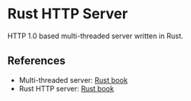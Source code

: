 # Rust HTTP Server

HTTP 1.0 based multi-threaded server written in Rust.

## References

- Multi-threaded server: [Rust book](https://doc.rust-lang.org/book/ch20-00-final-project-a-web-server.html)
- Rust HTTP server: [Rust book](https://cs162.org/static/hw/hw-http-rs/)
